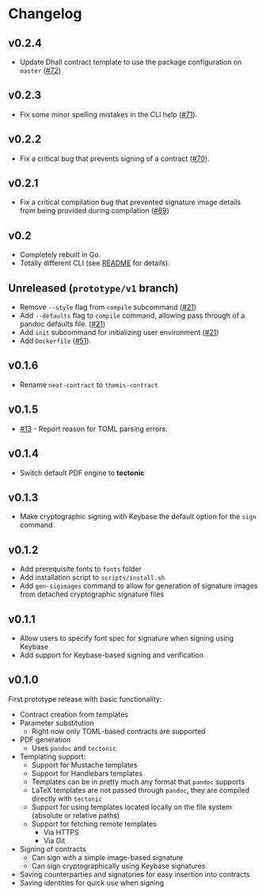# Changelog

## v0.2.4

* Update Dhall contract template to use the package configuration on `master`
  ([\#72](https://github.com/informalsystems/themis-contract/pull/72))

## v0.2.3

* Fix some minor spelling mistakes in the CLI help
  ([\#71](https://github.com/informalsystems/themis-contract/pull/71)).

## v0.2.2

* Fix a critical bug that prevents signing of a contract
  ([\#70](https://github.com/informalsystems/themis-contract/pull/70)).

## v0.2.1

* Fix a critical compilation bug that prevented signature image details from
  being provided during compilation
  ([\#69](https://github.com/informalsystems/themis-contract/pull/69))

## v0.2

* Completely rebuilt in Go.
* Totally different CLI (see [README](README.md) for details).

## Unreleased (`prototype/v1` branch)

* Remove `--style` flag from `compile` subcommand
  ([#21](https://github.com/informalsystems/themis-contract/pull/21))
* Add `--defaults` flag to `compile` command, allowing pass through of a pandoc
  defaults file. ([#21](https://github.com/informalsystems/themis-contract/pull/21))
* Add `init` subcommand for initializing user environment 
  ([#21](https://github.com/informalsystems/themis-contract/pull/21))
* Add `Dockerfile`
  ([\#51](https://github.com/informalsystems/themis-contract/pull/51)).

## v0.1.6

* Rename `neat-contract` to `themis-contract`

## v0.1.5

* [\#13](https://github.com/informalsystems/themis-contract/pull/13) - Report
  reason for TOML parsing errors.

## v0.1.4

* Switch default PDF engine to **tectonic**

## v0.1.3

* Make cryptographic signing with Keybase the default option for the `sign`
  command

## v0.1.2

* Add prerequisite fonts to `fonts` folder
* Add installation script to `scripts/install.sh`
* Add `gen-sigimages` command to allow for generation of signature images from
  detached cryptographic signature files

## v0.1.1

* Allow users to specify font spec for signature when signing using Keybase
* Add support for Keybase-based signing and verification

## v0.1.0
First prototype release with basic functionality:

* Contract creation from templates
* Parameter substitution
  * Right now only TOML-based contracts are supported
* PDF generation
  * Uses `pandoc` and `tectonic`
* Templating support:
  * Support for Mustache templates
  * Support for Handlebars templates
  * Templates can be in pretty much any format that `pandoc` supports
  * LaTeX templates are not passed through `pandoc`, they are compiled directly
    with `tectonic`
  * Support for using templates located locally on the file system (absolute or
    relative paths)
  * Support for fetching remote templates
    * Via HTTPS
    * Via Git
* Signing of contracts
  * Can sign with a simple image-based signature
  * Can sign cryptographically using Keybase signatures
* Saving counterparties and signatories for easy insertion into contracts
* Saving identities for quick use when signing
